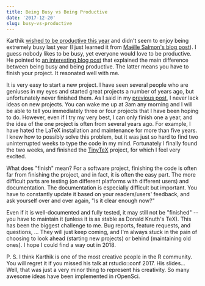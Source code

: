 ```yaml
---
title: Being Busy vs Being Productive
date: '2017-12-20'
slug: busy-vs-productive
---
```


Karthik [wished to be productive this year](https://twitter.com/_inundata/status/820713820310016000) and didn't seem to enjoy being extremely busy last year (I just learned it from [Maëlle Salmon's blog post](http://www.masalmon.eu/2017/01/24/kervillebourg/)). I guess nobody likes to be busy, yet everyone would love to be productive. He pointed to [an interesting blog post](http://jacksimpson.co/finishing-being-productive-busy/) that explained the main difference between being busy and being productive. The latter means you have to finish your project. It resonated well with me.

It is very easy to start a new project. I have seen several people who are geniuses in my eyes and started great projects a number of years ago, but unfortunately never finished them. As I said in my [previous post](/en/2017/12/blogdown-book/), I never lack ideas on new projects. You can wake me up at 3am any morning and I will be able to tell you immediately three or four projects that I have been hoping to do. However, even if I try my very best, I can only finish one a year, and the idea of the one project is often from several years ago. For example, I have hated the LaTeX installation and maintenance for more than five years. I knew how to possibly solve this problem, but it was just so hard to find two uninterrupted weeks to type the code in my mind. Fortunately I finally found the two weeks, and finished the [TinyTeX](/tinytex/) project, for which I feel very excited.

What does "finish" mean? For a software project, finishing the code is often far from finishing the project, and in fact, it is often the easy part. The more difficult parts are testing (on different platforms with different users) and documentation. The documentation is especially difficult but important. You have to constantly update it based on your readers/users' feedback, and ask yourself over and over again, "Is it clear enough now?"

Even if it is well-documented and fully tested, it may still not be "finished" -- you have to maintain it (unless it is as stable as Donald Knuth's TeX). This has been the biggest challenge to me. Bug reports, feature requests, and questions, ... They will just keep coming, and I'm always stuck in the pain of choosing to look ahead (starting new projects) or behind (maintaining old ones). I hope I could find a way out in 2018.

P. S. I think Karthik is one of the most creative people in the R community. You will regret it if you missed his talk at rstudio::conf 2017. His slides... Well, that was just a very minor thing to represent his creativity. So many awesome ideas have been implemented in rOpenSci.
